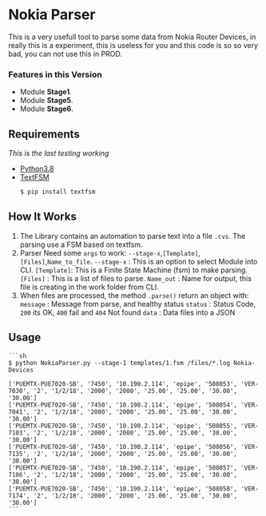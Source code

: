 # Nokia Parser


This is a very usefull tool to parse some data from Nokia Router
Devices, in really this is a experiment, this is useless for you
and this code is so so very bad, you can not use this in PROD.

### Features in this Version
* Module **Stage1**.
* Module **Stage5**.
* Module **Stage6**.


## Requirements
*This is the last testing working*

* [Python3.8](https://www.python.org/)
* [TextFSM](https://pypi.org/project/textfsm/)
  ```sh
  $ pip install textfsm
  ```




## How It Works

1. The Library contains an automation to parse text into a file `.cvs`.
   The parsing use a FSM based on textfsm.
2. Parser Need some `args` to work: `--stage-x`,`[Template]`,`[Files]`,`Name_to_file`.
   `--stage-x` : This is an option to select Module into CLI.
   `[Template]`: This is a Finite State Machine (fsm) to make parsing.
   `[Files]`   : This is a list of files to parse.
   `Name_out`  : Name for output, this file is creating in the work folder from CLI.
3. When files are processed, the method `.parse()` return an object with:
      `message`   : Message from parse, and healthy status
      `status`    : Status Code, `200` its OK, `400` fail and `404` Not found
      `data`      : Data files into a JSON

## Usage
    ```sh
    $ python NokiaParser.py --stage-1 templates/1.fsm /files/*.log Nokia-Devices

    ['PUEMTX-PUE7020-SB', '7450', '10.190.2.114', 'epipe', '508053', 'VER-7030', '2', '1/2/18', '2000', '2000', '25.00', '25.00', '30.00', '30.00']
    ['PUEMTX-PUE7020-SB', '7450', '10.190.2.114', 'epipe', '508054', 'VER-7041', '2', '1/2/18', '2000', '2000', '25.00', '25.00', '30.00', '30.00']
    ['PUEMTX-PUE7020-SB', '7450', '10.190.2.114', 'epipe', '508055', 'VER-7103', '2', '1/2/18', '2000', '2000', '25.00', '25.00', '30.00', '30.00']
    ['PUEMTX-PUE7020-SB', '7450', '10.190.2.114', 'epipe', '508056', 'VER-7135', '2', '1/2/18', '2000', '2000', '25.00', '25.00', '30.00', '30.00']
    ['PUEMTX-PUE7020-SB', '7450', '10.190.2.114', 'epipe', '508057', 'VER-7186', '2', '1/2/18', '2000', '2000', '25.00', '25.00', '30.00', '30.00']
    ['PUEMTX-PUE7020-SB', '7450', '10.190.2.114', 'epipe', '508058', 'VER-7174', '2', '1/2/18', '2000', '2000', '25.00', '25.00', '30.00', '30.00']
    ```
